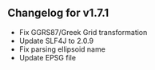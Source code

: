 ## Changelog for v1.7.1
+ Fix GGRS87/Greek Grid transformation
+ Update SLF4J to 2.0.9
+ Fix parsing ellipsoid name
+ Update EPSG file
